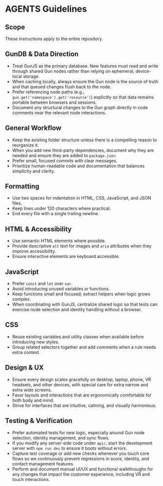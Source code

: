 # AGENTS Guidelines

## Scope
These instructions apply to the entire repository.

## GunDB & Data Direction
- Treat GunJS as the primary database. New features must read and write through shared Gun nodes rather than relying on ephemeral, device-local storage.
- When caching locally, always ensure the Gun node is the source of truth and that queued changes flush back to the node.
- Prefer referencing node paths (e.g., `gun.get('namespace').get('resource')`) explicitly so that data remains portable between browsers and sessions.
- Document any structural changes to the Gun graph directly in code comments near the relevant node interactions.

## General Workflow
- Keep the existing folder structure unless there is a compelling reason to reorganize it.
- When you add new third-party dependencies, document why they are needed and ensure they are added to `package.json`.
- Prefer small, focused commits with clear messages.
- Prioritize human-readable code and documentation that balances simplicity and clarity.

## Formatting
- Use two spaces for indentation in HTML, CSS, JavaScript, and JSON files.
- Keep lines under 120 characters where practical.
- End every file with a single trailing newline.

## HTML & Accessibility
- Use semantic HTML elements where possible.
- Provide descriptive `alt` text for images and `aria` attributes when they improve accessibility.
- Ensure interactive elements are keyboard accessible.

## JavaScript
- Prefer `const` and `let` over `var`.
- Avoid introducing unused variables or functions.
- Keep functions small and focused; extract helpers when logic grows complex.
- When coordinating with GunJS, centralize shared logic so that tests can exercise node selection and identity handling without a browser.

## CSS
- Reuse existing variables and utility classes when available before introducing new styles.
- Group related selectors together and add comments when a rule needs extra context.

## Design & UX
- Ensure every design scales gracefully on desktop, laptop, phone, VR headsets, and other devices, with special care for extra narrow and extra wide screens.
- Favor layouts and interactions that are ergonomically comfortable for both body and mind.
- Strive for interfaces that are intuitive, calming, and visually harmonious.

## Testing & Verification
- Prefer automated tests for new logic, especially around Gun node selection, identity management, and sync flows.
- If you modify any server-side code under `api/`, start the development server with `npm run dev` to ensure it boots without errors.
- Capture test coverage or add new checks whenever you touch core flows so we continuously prevent regressions in score, identity, and contact management features.
- Perform and document manual UI/UX and functional walkthroughs for any changes that impact the customer experience, including VR and touch interactions.
